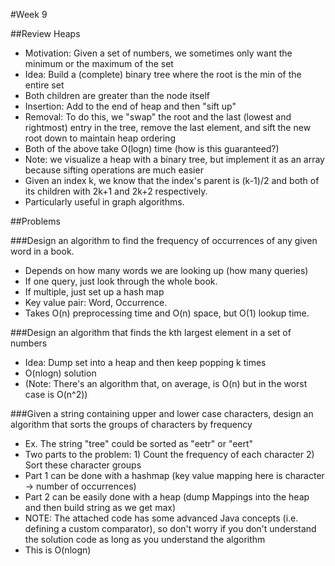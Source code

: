 #Week 9

##Review Heaps
- Motivation: Given a set of numbers, we sometimes only want the minimum or the maximum of the set
- Idea: Build a (complete) binary tree where the root is the min of the entire set
- Both children are greater than the node itself
- Insertion: Add to the end of heap and then "sift up"
- Removal: To do this, we "swap" the root and the last (lowest and rightmost) entry in the tree, remove the last element, and sift the new root down to maintain heap ordering
- Both of the above take O(logn) time (how is this guaranteed?)
- Note: we visualize a heap with a binary tree, but implement it as an array because sifting operations are much easier
- Given an index k, we know that the index's parent is (k-1)/2 and both of its children with 2k+1 and 2k+2 respectively.
- Particularly useful in graph algorithms.


##Problems

###Design an algorithm to find the frequency of occurrences of any given word in a book.
- Depends on how many words we are looking up (how many queries)
- If one query, just look through the whole book.
- If multiple, just set up a hash map
- Key value pair: Word, Occurrence.
- Takes O(n) preprocessing time and O(n) space, but O(1) lookup time.

###Design an algorithm that finds the kth largest element in a set of numbers
- Idea: Dump set into a heap and then keep popping k times
- O(nlogn) solution
- (Note: There's an algorithm that, on average, is O(n) but in the worst case is O(n^2))

###Given a string containing upper and lower case characters, design an algorithm that sorts the groups of characters by frequency
- Ex. The string "tree" could be sorted as "eetr" or "eert"
- Two parts to the problem: 1) Count the frequency of each character 2) Sort these character groups
- Part 1 can be done with a hashmap (key value mapping here is character -> number of occurrences)
- Part 2 can be easily done with a heap (dump Mappings into the heap and then build string as we get max)
- NOTE: The attached code has some advanced Java concepts (i.e. defining a custom comparator), so don't worry if you don't understand the solution code as long as you understand the algorithm
- This is O(nlogn)
